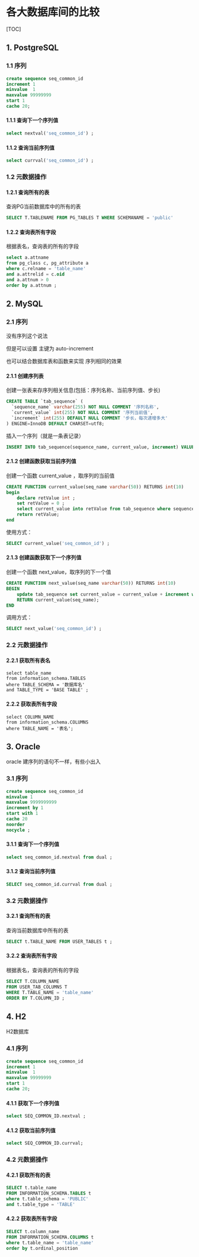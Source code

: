 # 各大数据库间的比较





[TOC]











## 1. PostgreSQL



### 1.1 序列

~~~sql
create sequence seq_common_id
increment 1
minvalue  1
maxvalue 99999999
start 1
cache 20;
~~~



#### 1.1.1 查询下一个序列值

~~~sql
select nextval('seq_common_id') ;
~~~



#### 1.1.2 查询当前序列值

~~~sql
select currval('seq_common_id') ;
~~~





### 1.2 元数据操作



#### 1.2.1 查询所有的表



查询PG当前数据库中的所有的表

~~~sql
SELECT T.TABLENAME FROM PG_TABLES T WHERE SCHEMANAME = 'public' 
~~~





#### 1.2.2 查询表所有字段



根据表名，查询表的所有的字段

~~~sql
select a.attname 
from pg_class c, pg_attribute a 
where c.relname = 'table_name' 
and a.attrelid = c.oid 
and a.attnum > 0 
order by a.attnum ;
~~~









## 2. MySQL



### 2.1 序列



没有序列这个说法

但是可以设置 主键为  auto-increment



也可以结合数据库表和函数来实现 序列相同的效果



#### 2.1.1 创建序列表



创建一张表来存序列相关信息(包括：序列名称、当前序列值、步长)

~~~sql
CREATE TABLE `tab_sequence` (
  `sequence_name` varchar(255) NOT NULL COMMENT '序列名称',
  `current_value` int(255) NOT NULL COMMENT '序列当前值',
  `increment` int(255) DEFAULT NULL COMMENT '步长，每次递增多大'
) ENGINE=InnoDB DEFAULT CHARSET=utf8;
~~~



插入一个序列（就是一条表记录）

~~~sql
INSERT INTO tab_sequence(sequence_name, current_value, increment) VALUES ('seq_common_id', 0, 1);
~~~







#### 2.1.2 创建函数获取当前序列值



创建一个函数 current_value ，取序列的当前值

~~~sql
CREATE FUNCTION current_value(seq_name varchar(50)) RETURNS int(10)
begin
	declare retValue int ;
	set retValue = 0 ;
	select current_value into retValue from tab_sequence where sequence_name = seq_name ;
	return retValue;
end
~~~



使用方式：

~~~sql
SELECT current_value('seq_common_id') ;
~~~





#### 2.1.3 创建函数获取下一个序列值



创建一个函数 next_value，取序列的下一个值

~~~sql
CREATE FUNCTION next_value(seq_name varchar(50)) RETURNS int(10)
BEGIN
	update tab_sequence set current_value = current_value + increment where sequence_name = seq_name ;
	RETURN current_value(seq_name);
END
~~~



调用方式：

~~~sql
SELECT next_value('seq_common_id') ;
~~~







### 2.2 元数据操作



#### 2.2.1 获取所有表名



~~~mysql
select table_name 
from information_schema.TABLES 
where TABLE_SCHEMA = '数据库名' 
and TABLE_TYPE = 'BASE TABLE' ;
~~~



#### 2.2.2 获取表所有字段



~~~mysql
select COLUMN_NAME 
from information_schema.COLUMNS 
where TABLE_NAME = '表名';
~~~









## 3. Oracle



oracle 建序列的语句不一样，有些小出入



### 3.1 序列

~~~sql
create sequence seq_common_id
minvalue 1 
maxvalue 9999999999 
increment by 1 
start with 1 
cache 20 
noorder  
nocycle ;
~~~



#### 3.1.1 查询下一个序列值

~~~sql
select seq_common_id.nextval from dual ;
~~~





#### 3.1.2 查询当前序列值

~~~sql
SELECT seq_common_id.currval from dual ;
~~~





### 3.2 元数据操作



#### 3.2.1 查询所有的表



查询当前数据库中所有的表

~~~sql
SELECT t.TABLE_NAME FROM USER_TABLES t ;
~~~





#### 3.2.2 查询表所有字段



根据表名，查询表的所有的字段

~~~sql
SELECT T.COLUMN_NAME 
FROM USER_TAB_COLUMNS T 
WHERE T.TABLE_NAME = 'table_name' 
ORDER BY T.COLUMN_ID ;
~~~











## 4. H2



H2数据库



### 4.1 序列

~~~sql
create sequence seq_common_id
increment 1
minvalue  1
maxvalue 99999999
start 1
cache 20;
~~~





#### 4.1.1 获取下一个序列值

~~~sql
select SEQ_COMMON_ID.nextval ;
~~~





#### 4.1.2 获取当前序列值

~~~sql
select SEQ_COMMON_ID.currval;
~~~







### 4.2 元数据操作





#### 4.2.1 获取所有的表



~~~sql
SELECT t.table_name 
FROM INFORMATION_SCHEMA.TABLES t 
where t.table_schema = 'PUBLIC' 
and t.table_type = 'TABLE'
~~~



#### 4.2.2 获取表所有字段



~~~sql
SELECT t.column_name 
FROM INFORMATION_SCHEMA.COLUMNS t 
where t.table_name = 'table_name' 
order by t.ordinal_position
~~~






